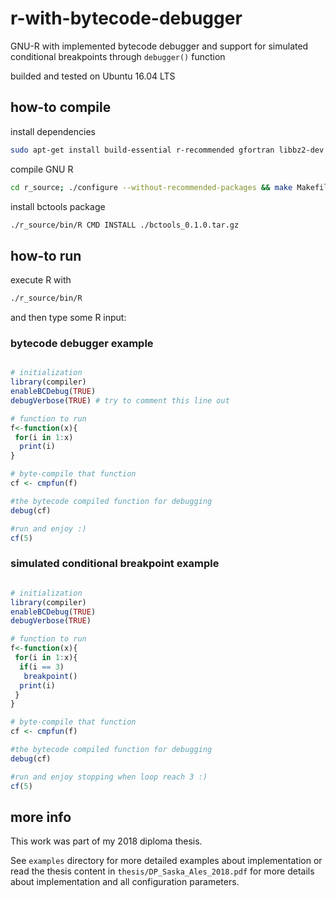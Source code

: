 # r-with-bytecode-debugger

GNU-R with implemented bytecode debugger and support for simulated conditional breakpoints through `debugger()` function

builded and tested on Ubuntu 16.04 LTS

## how-to compile

install dependencies
```bash
sudo apt-get install build-essential r-recommended gfortran libbz2-dev liblzma-dev libpcre3-dev libcurl4-openssl-dev libreadline-dev xorg-dev texinfo subversion texlive-latex-base libssl-dev
```

<!--
download R recommended package sources
```bash
./r_source/tools/rsync-recommended
```
-->

compile GNU R
```bash
cd r_source; ./configure --without-recommended-packages && make Makefile Makeconf R -j10; cd ..
```

<!--
install R development packages by running R through `./r_source/bin/R` and typing
```bash
install.packages("devtools")

```
-->

install bctools package
```bash
./r_source/bin/R CMD INSTALL ./bctools_0.1.0.tar.gz
```

## how-to run

execute R with
```bash
./r_source/bin/R
```

and then type some R input:

### bytecode debugger example

```R

# initialization
library(compiler)
enableBCDebug(TRUE)
debugVerbose(TRUE) # try to comment this line out

# function to run
f<-function(x){
 for(i in 1:x)
  print(i)
}

# byte-compile that function
cf <- cmpfun(f)

#the bytecode compiled function for debugging
debug(cf)

#run and enjoy :)
cf(5)

```

### simulated conditional breakpoint example

```R

# initialization
library(compiler)
enableBCDebug(TRUE)
debugVerbose(TRUE)

# function to run
f<-function(x){
 for(i in 1:x){
  if(i == 3)
   breakpoint()
  print(i)
 }
}

# byte-compile that function
cf <- cmpfun(f)

#the bytecode compiled function for debugging
debug(cf)

#run and enjoy stopping when loop reach 3 :)
cf(5)

```

## more info

This work was part of my 2018 diploma thesis.

See `examples` directory for more detailed examples about implementation or read the thesis content in `thesis/DP_Saska_Ales_2018.pdf` for more details about implementation and all configuration parameters.
